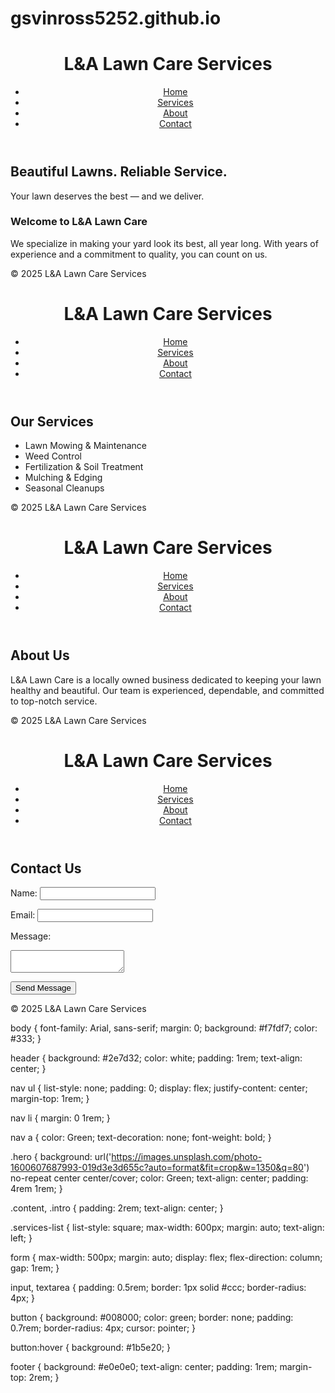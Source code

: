 # gsvinross5252.github.io

<!DOCTYPE html> <html lang="en"> <head> <meta charset="UTF-8" /> <meta name="viewport" content="width=device-width, initial-scale=1.0"/> <title>L&A Lawn Care Services</title> <link rel="stylesheet" href="styles.css"/> </head> <body> <header> <h1>L&A Lawn Care Services</h1> <nav> <ul> <li><a href="index.html">Home</a></li> <li><a href="services.html">Services</a></li> <li><a href="about.html">About</a></li> <li><a href="contact.html">Contact</a></li> </ul> </nav> </header>

<section class="hero"> <h2>Beautiful Lawns. Reliable Service.</h2> <p>Your lawn deserves the best — and we deliver.</p> </section>

<section class="intro"> <h3>Welcome to L&A Lawn Care</h3> <p>We specialize in making your yard look its best, all year long. With years of experience and a commitment to quality, you can count on us.</p> </section>

<footer> <p>© 2025 L&A Lawn Care Services</p> </footer> </body> </html>

<!DOCTYPE html> <html lang="en"> <head> <meta charset="UTF-8" /> <meta name="viewport" content="width=device-width, initial-scale=1.0"/> <title>Services - L&A Lawn Care</title> <link rel="stylesheet" href="styles.css"/> </head> <body> <header> <h1>L&A Lawn Care Services</h1> <nav> <ul> <li><a href="index.html">Home</a></li> <li><a href="services.html">Services</a></li> <li><a href="about.html">About</a></li> <li><a href="contact.html">Contact</a></li> </ul> </nav> </header>

<section class="content"> <h2>Our Services</h2> <ul class="services-list"> <li>Lawn Mowing & Maintenance</li> <li>Weed Control</li> <li>Fertilization & Soil Treatment</li> <li>Mulching & Edging</li> <li>Seasonal Cleanups</li> </ul> </section>

<footer> <p>© 2025 L&A Lawn Care Services</p> </footer> </body> </html>

<!DOCTYPE html> <html lang="en"> <head> <meta charset="UTF-8" /> <meta name="viewport" content="width=device-width, initial-scale=1.0"/> <title>About Us - L&A Lawn Care</title> <link rel="stylesheet" href="styles.css"/> </head> <body> <header> <h1>L&A Lawn Care Services</h1> <nav> <ul> <li><a href="index.html">Home</a></li> <li><a href="services.html">Services</a></li> <li><a href="about.html">About</a></li> <li><a href="contact.html">Contact</a></li> </ul> </nav> </header>

<section class="content"> <h2>About Us</h2> <p>L&A Lawn Care is a locally owned business dedicated to keeping your lawn healthy and beautiful. Our team is experienced, dependable, and committed to top-notch service.</p> </section>

<footer> <p>© 2025 L&A Lawn Care Services</p> </footer> </body> </html>

<!DOCTYPE html> <html lang="en"> <head> <meta charset="UTF-8" /> <meta name="viewport" content="width=device-width, initial-scale=1.0"/> <title>Contact - L&A Lawn Care</title> <link rel="stylesheet" href="styles.css"/> </head> <body> <header> <h1>L&A Lawn Care Services</h1> <nav> <ul> <li><a href="index.html">Home</a></li> <li><a href="services.html">Services</a></li> <li><a href="about.html">About</a></li> <li><a href="contact.html">Contact</a></li> </ul> </nav> </header>

<section class="content"> <h2>Contact Us</h2> <form id="contact-form"> <label for="name">Name:</label> <input type="text" id="name" name="name" required/>

<label for="email">Email:</label>
<input type="email" id="email" name="email" required/>

<label for="message">Message:</label>
<textarea id="message" name="message" required></textarea>

<button type="submit">Send Message</button>
</form>
<p id="form-status"></p>


</section>

<footer> <p>© 2025 L&A Lawn Care Services</p> </footer>

<script> const form = document.getElementById('contact-form'); const status = document.getElementById('form-status'); form.addEventListener('submit', function(e) { e.preventDefault(); status.textContent = "Thanks for reaching out! We'll get back to you soon."; form.reset(); }); </script> </body> </html>

body { font-family: Arial, sans-serif; margin: 0; background: #f7fdf7; color: #333; }

header { background: #2e7d32; color: white; padding: 1rem; text-align: center; }

nav ul { list-style: none; padding: 0; display: flex; justify-content: center; margin-top: 1rem; }

nav li { margin: 0 1rem; }

nav a { color: Green; text-decoration: none; font-weight: bold; }

.hero { background: url('https://images.unsplash.com/photo-1600607687993-019d3e3d655c?auto=format&fit=crop&w=1350&q=80') no-repeat center center/cover; color: Green; text-align: center; padding: 4rem 1rem; }

.content, .intro { padding: 2rem; text-align: center; }

.services-list { list-style: square; max-width: 600px; margin: auto; text-align: left; }

form { max-width: 500px; margin: auto; display: flex; flex-direction: column; gap: 1rem; }

input, textarea { padding: 0.5rem; border: 1px solid #ccc; border-radius: 4px; }

button { background: #008000; color: green; border: none; padding: 0.7rem; border-radius: 4px; cursor: pointer; }

button:hover { background: #1b5e20; }

footer { background: #e0e0e0; text-align: center; padding: 1rem; margin-top: 2rem; }
